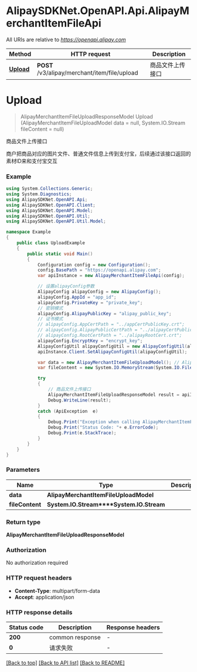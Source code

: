 # AlipaySDKNet.OpenAPI.Api.AlipayMerchantItemFileApi

All URIs are relative to *https://openapi.alipay.com*

Method | HTTP request | Description
------------- | ------------- | -------------
[**Upload**](AlipayMerchantItemFileApi.md#upload) | **POST** /v3/alipay/merchant/item/file/upload | 商品文件上传接口


<a name="upload"></a>
# **Upload**
> AlipayMerchantItemFileUploadResponseModel Upload (AlipayMerchantItemFileUploadModel data = null, System.IO.Stream fileContent = null)

商品文件上传接口

商户把商品对应的图片文件、普通文件信息上传到支付宝，后续通过该接口返回的素材ID来和支付宝交互

### Example
```csharp
using System.Collections.Generic;
using System.Diagnostics;
using AlipaySDKNet.OpenAPI.Api;
using AlipaySDKNet.OpenAPI.Client;
using AlipaySDKNet.OpenAPI.Model;
using AlipaySDKNet.OpenAPI.Util;
using AlipaySDKNet.OpenAPI.Util.Model;

namespace Example
{
    public class UploadExample
    {
        public static void Main()
        {
            Configuration config = new Configuration();
            config.BasePath = "https://openapi.alipay.com";
            var apiInstance = new AlipayMerchantItemFileApi(config);

            // 设置alipayConfig参数
            AlipayConfig alipayConfig = new AlipayConfig();
            alipayConfig.AppId = "app_id";
            alipayConfig.PrivateKey = "private_key";
            // 密钥模式
            alipayConfig.AlipayPublicKey = "alipay_public_key";
            // 证书模式
            // alipayConfig.AppCertPath = "../appCertPublicKey.crt";
            // alipayConfig.AlipayPublicCertPath = "../alipayCertPublicKey_RSA2.crt";
            // alipayConfig.RootCertPath = "../alipayRootCert.crt";
            alipayConfig.EncryptKey = "encrypt_key";
            AlipayConfigUtil alipayConfigUtil = new AlipayConfigUtil(alipayConfig);
            apiInstance.Client.SetAlipayConfigUtil(alipayConfigUtil);

            var data = new AlipayMerchantItemFileUploadModel(); // AlipayMerchantItemFileUploadModel |  (optional) 
            var fileContent = new System.IO.MemoryStream(System.IO.File.ReadAllBytes("/path/to/file.txt"));  // System.IO.Stream |  (optional) 

            try
            {
                // 商品文件上传接口
                AlipayMerchantItemFileUploadResponseModel result = apiInstance.Upload(data, fileContent);
                Debug.WriteLine(result);
            }
            catch (ApiException  e)
            {
                Debug.Print("Exception when calling AlipayMerchantItemFileApi.Upload: " + e.Message );
                Debug.Print("Status Code: "+ e.ErrorCode);
                Debug.Print(e.StackTrace);
            }
        }
    }
}
```

### Parameters

Name | Type | Description  | Notes
------------- | ------------- | ------------- | -------------
 **data** | **AlipayMerchantItemFileUploadModel**|  | [optional] 
 **fileContent** | **System.IO.Stream****System.IO.Stream**|  | [optional] 

### Return type

**AlipayMerchantItemFileUploadResponseModel**

### Authorization

No authorization required

### HTTP request headers

 - **Content-Type**: multipart/form-data
 - **Accept**: application/json


### HTTP response details
| Status code | Description | Response headers |
|-------------|-------------|------------------|
| **200** | common response |  -  |
| **0** | 请求失败 |  -  |

[[Back to top]](#) [[Back to API list]](../README.md#documentation-for-api-endpoints) [[Back to README]](../README.md)

